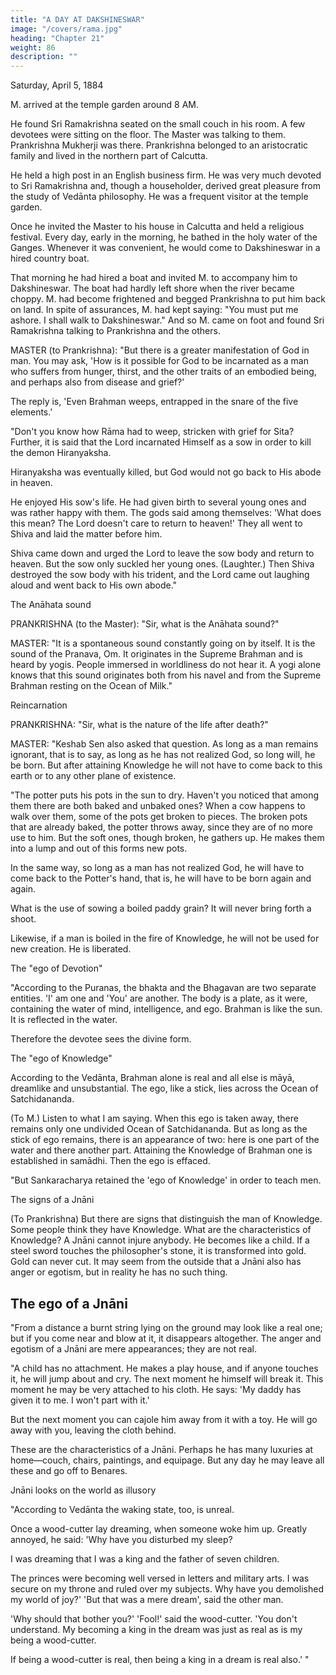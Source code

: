 ```yaml
---
title: "A DAY AT DAKSHINESWAR"
image: "/covers/rama.jpg"
heading: "Chapter 21"
weight: 86
description: ""
---
```



Saturday, April 5, 1884


M. arrived at the temple garden around 8 AM. 

He found Sri Ramakrishna seated on the small couch in his room. A few devotees were sitting on the floor. The Master was talking to them. Prankrishna Mukherji was there.
Prankrishna belonged to an aristocratic family and lived in the northern part of Calcutta.

He held a high post in an English business firm. He was very much devoted to Sri  Ramakrishna and, though a householder, derived great pleasure from the study of
Vedānta philosophy. He was a frequent visitor at the temple garden. 

Once he invited the Master to his house in Calcutta and held a religious festival. Every day, early in the
morning, he bathed in the holy water of the Ganges. Whenever it was convenient, he
would come to Dakshineswar in a hired country boat.

That morning he had hired a boat and invited M. to accompany him to Dakshineswar.
The boat had hardly left shore when the river became choppy. M. had become
frightened and begged Prankrishna to put him back on land. In spite of assurances, M.
had kept saying: "You must put me ashore. I shall walk to Dakshineswar." And so M.
came on foot and found Sri Ramakrishna talking to Prankrishna and the others.

MASTER (to Prankrishna): "But there is a greater manifestation of God in man. You may ask, 'How is it possible for God to be incarnated as a man who suffers from hunger, thirst, and the other traits of an embodied being, and perhaps also from disease and
grief?' 

The reply is, 'Even Brahman weeps, entrapped in the snare of the five elements.'

"Don't you know how Rāma had to weep, stricken with grief for Sita? Further, it is said that the Lord incarnated Himself as a sow in order to kill the demon Hiranyaksha. 

Hiranyaksha was eventually killed, but God would not go back to His abode in heaven. 

He enjoyed His sow's life. He had given birth to several young ones and was rather happy with them. The gods said among themselves: 'What does this mean? The Lord
doesn't care to return to heaven!' They all went to Shiva and laid the matter before him.

Shiva came down and urged the Lord to leave the sow body and return to heaven. But the sow only suckled her young ones. (Laughter.) Then Shiva destroyed the sow body
with his trident, and the Lord came out laughing aloud and went back to His own abode."

The Anāhata sound

PRANKRISHNA (to the Master): "Sir, what is the Anāhata sound?"

MASTER: "It is a spontaneous sound constantly going on by itself. It is the sound of the Pranava, Om. It originates in the Supreme Brahman and is heard by yogis. People immersed in worldliness do not hear it. A yogi alone knows that this sound originates
both from his navel and from the Supreme Brahman resting on the Ocean of Milk."

Reincarnation

PRANKRISHNA: "Sir, what is the nature of the life after death?"

MASTER: "Keshab Sen also asked that question. As long as a man remains ignorant, that is to say, as long as he has not realized God, so long will, he be born. But after attaining Knowledge he will not have to come back to this earth or to any other plane of
existence.

"The potter puts his pots in the sun to dry. Haven't you noticed that among them there are both baked and unbaked ones? When a cow happens to walk over them, some of the pots get broken to pieces. The broken pots that are already baked, the potter throws away, since they are of no more use to him. But the soft ones, though broken, he gathers up. He makes them into a lump and out of this forms new pots. 

In the same way, so long as a man has not realized God, he will have to come back to the Potter's hand, that is, he will have to be born again and again.

What is the use of sowing a boiled paddy grain? It will never bring forth a shoot.

Likewise, if a man is boiled in the fire of Knowledge, he will not be used for new
creation. He is liberated.

The "ego of Devotion"

"According to the Puranas, the bhakta and the Bhagavan are two separate entities. 'I' am one and 'You' are another. The body is a plate, as it were, containing the water of mind, intelligence, and ego. Brahman is like the sun. It is reflected in the water.

Therefore the devotee sees the divine form.

The "ego of Knowledge"

According to the Vedānta, Brahman alone is real and all else is māyā, dreamlike and
unsubstantial. The ego, like a stick, lies across the Ocean of Satchidananda. 

(To M.) Listen to what I am saying. When this ego is taken away, there remains only one undivided Ocean of Satchidananda. But as long as the stick of ego remains, there is an appearance of two: here is one part of the water and there another part. Attaining the Knowledge of Brahman one is established in samādhi. Then the ego is effaced.

"But Sankaracharya retained the 'ego of Knowledge' in order to teach men.

The signs of a Jnāni

(To Prankrishna) But there are signs that distinguish the man of Knowledge. Some people think they have Knowledge. What are the characteristics of Knowledge? A Jnāni
cannot injure anybody. He becomes like a child. If a steel sword touches the philosopher's stone, it is transformed into gold. Gold can never cut. It may seem from
the outside that a Jnāni also has anger or egotism, but in reality he has no such thing.

## The ego of a Jnāni 

"From a distance a burnt string lying on the ground may look like a real one; but if you come near and blow at it, it disappears altogether. The anger and egotism of a Jnāni are mere appearances; they are not real.

"A child has no attachment. He makes a play house, and if anyone touches it, he will jump about and cry. The next moment he himself will break it. This moment he may be very attached to his cloth. He says: 'My daddy has given it to me. I won't part with it.'

But the next moment you can cajole him away from it with a toy. He will go away with you, leaving the cloth behind.

These are the characteristics of a Jnāni. Perhaps he has many luxuries at home―couch, chairs, paintings, and equipage. But any day he may leave all these and
go off to Benares.

Jnāni looks on the world as illusory

"According to Vedānta the waking state, too, is unreal.

Once a wood-cutter lay dreaming, when someone woke him up. Greatly annoyed, he said: 'Why have you
disturbed my sleep? 

I was dreaming that I was a king and the father of seven children.

The princes were becoming well versed in letters and military arts. I was secure on my throne and ruled over my subjects. Why have you demolished my world of joy?' 'But that was a mere dream', said the other man.

'Why should that bother you?' 'Fool!' said the wood-cutter. 'You don't understand. My becoming a king in the dream was just as
real as is my being a wood-cutter. 

If being a wood-cutter is real, then being a king in a dream is real also.' "

